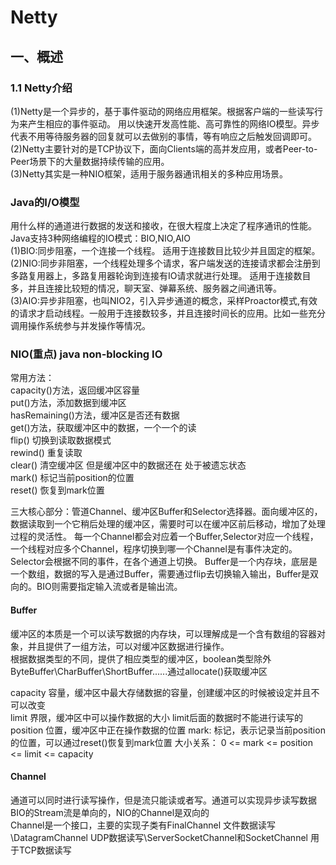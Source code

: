 # Netty
## 一、概述
### 1.1 Netty介绍
(1)Netty是一个异步的，基于事件驱动的网络应用框架。根据客户端的一些读写行为来产生相应的事件驱动。
用以快速开发高性能、高可靠性的网络IO模型。异步代表不用等待服务器的回复就可以去做别的事情，等有响应之后触发回调即可。  
(2)Netty主要针对的是TCP协议下，面向Clients端的高并发应用，或者Peer-to-Peer场景下的大量数据持续传输的应用。  
(3)Netty其实是一种NIO框架，适用于服务器通讯相关的多种应用场景。  

### Java的I/O模型
用什么样的通道进行数据的发送和接收，在很大程度上决定了程序通讯的性能。Java支持3种网络编程的IO模式：BIO,NIO,AIO   
(1)BIO:同步阻塞，一个连接一个线程。 适用于连接数目比较少并且固定的框架。  
(2)NIO:同步非阻塞，一个线程处理多个请求，客户端发送的连接请求都会注册到多路复用器上，多路复用器轮询到连接有IO请求就进行处理。
适用于连接数目多，并且连接比较短的情况，聊天室、弹幕系统、服务器之间通讯等。    
(3)AIO:异步非阻塞，也叫NIO2，引入异步通道的概念，采样Proactor模式,有效的请求才启动线程。一般用于连接数较多，并且连接时间长的应用。比如一些充分调用操作系统参与并发操作等情况。    

### NIO(重点) java non-blocking IO
常用方法：    
capacity()方法，返回缓冲区容量  
put()方法，添加数据到缓冲区  
hasRemaining()方法，缓冲区是否还有数据  
get()方法，获取缓冲区中的数据，一个一个的读  
flip()    切换到读取数据模式  
rewind()  重复读取  
clear()   清空缓冲区  但是缓冲区中的数据还在 处于被遗忘状态  
mark() 标记当前position的位置  
reset() 恢复到mark位置  


三大核心部分：管道Channel、缓冲区Buffer和Selector选择器。面向缓冲区的，数据读取到一个它稍后处理的缓冲区，需要时可以在缓冲区前后移动，增加了处理过程的灵活性。
每一个Channel都会对应着一个Buffer,Selector对应一个线程，一个线程对应多个Channel，程序切换到哪一个Channel是有事件决定的。Selector会根据不同的事件，在各个通道上切换。
Buffer是一个内存块，底层是一个数组，数据的写入是通过Buffer，需要通过flip去切换输入输出，Buffer是双向的。BIO则需要指定输入流或者是输出流。  

#### Buffer
缓冲区的本质是一个可以读写数据的内存块，可以理解成是一个含有数组的容器对象，并且提供了一组方法，可以对缓冲区数据进行操作。  
根据数据类型的不同，提供了相应类型的缓冲区，boolean类型除外  
ByteBuffer\CharBuffer\ShortBuffer......通过allocate()获取缓冲区  

capacity 容量，缓冲区中最大存储数据的容量，创建缓冲区的时候被设定并且不可以改变   
limit    界限，缓冲区中可以操作数据的大小 limit后面的数据时不能进行读写的 
position 位置，缓冲区中正在操作数据的位置
mark:    标记，表示记录当前position的位置，可以通过reset()恢复到mark位置
大小关系： 0 <= mark <= position <= limit <= capacity

#### Channel
通道可以同时进行读写操作，但是流只能读或者写。通道可以实现异步读写数据  
BIO的Stream流是单向的，NIO的Channel是双向的  
Channel是一个接口，主要的实现子类有FinalChannel 文件数据读写\DatagramChannel UDP数据读写\ServerSocketChannel和SocketChannel 用于TCP数据读写  











